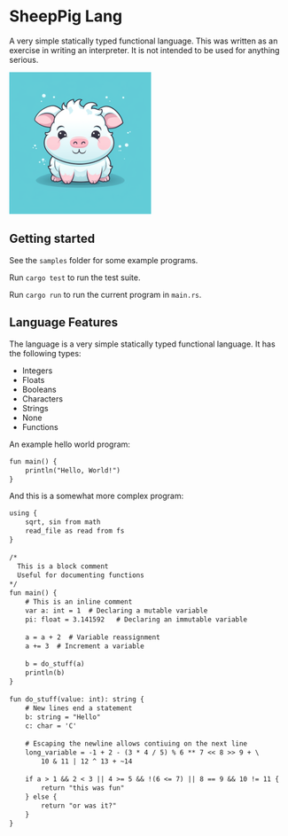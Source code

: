 # SheepPig Lang

A very simple statically typed functional language. This was written as an exercise in writing an interpreter. It is not intended to be used for anything serious.

![mascot](./assets/sheeppig.png)


## Getting started

See the `samples` folder for some example programs.

Run `cargo test` to run the test suite.

Run `cargo run` to run the current program in `main.rs`.

## Language Features

The language is a very simple statically typed functional language. It has the following types:

* Integers
* Floats
* Booleans
* Characters
* Strings
* None
* Functions

An example hello world program:
```
fun main() {
    println("Hello, World!")
}
```

And this is a somewhat more complex program:
```
using {
    sqrt, sin from math
    read_file as read from fs
}

/*
  This is a block comment
  Useful for documenting functions
*/
fun main() {
    # This is an inline comment  
    var a: int = 1  # Declaring a mutable variable
    pi: float = 3.141592   # Declaring an immutable variable

    a = a + 2  # Variable reassignment
    a += 3  # Increment a variable

    b = do_stuff(a)
    println(b)
}

fun do_stuff(value: int): string {
    # New lines end a statement
    b: string = "Hello"
    c: char = 'C'

    # Escaping the newline allows contiuing on the next line
    long_variable = -1 + 2 - (3 * 4 / 5) % 6 ** 7 << 8 >> 9 + \
        10 & 11 | 12 ^ 13 + ~14
    
    if a > 1 && 2 < 3 || 4 >= 5 && !(6 <= 7) || 8 == 9 && 10 != 11 {
        return "this was fun"
    } else {
        return "or was it?"
    }
}
```
